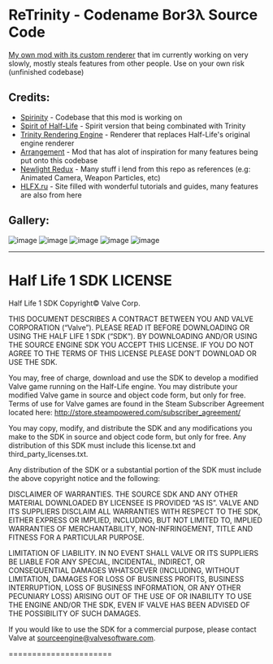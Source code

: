 # ReTrinity - Codename Bor3λ Source Code

[My own mod with its custom renderer](https://www.moddb.com/mods/codename-borea) that im currently working on very slowly, mostly steals features from other people. Use on your own risk (unfinished codebase)

## Credits:
* [Spirinity](https://github.com/edgarbarney/halflife-planckepoch) - Codebase that this mod is working on
* [Spirit of Half-Life](https://github.com/LogicAndTrick/halflife-updated/tree/spirit/spirit-1.8-bug-fixes) - Spirit version that being combinated with Trinity
* [Trinity Rendering Engine](https://github.com/TheOverfloater/trinity-engine) - Renderer that replaces Half-Life's original engine renderer
* [Arrangement](https://github.com/JoelTroch/am_src_latest) - Mod that has alot of inspiration for many features being put onto this codebase
* [Newlight Redux](https://github.com/BlueNightHawk/hl-newlight) - Many stuff i lend from this repo as references (e.g: Animated Camera, Weapon Particles, etc)
* [HLFX.ru](https://hlfx.ru/forum/index.php?s=) - Site filled with wonderful tutorials and guides, many features are also from here

## Gallery:

![image](https://github.com/bacontsu/codename-borea/assets/62763382/4c16b345-e99a-4b4f-a3c0-5a78ab9eeda4)
![image](https://github.com/bacontsu/codename-borea/assets/62763382/7328bfa8-d115-431f-8d66-72e0e2f3e983)
![image](https://github.com/bacontsu/codename-borea/assets/62763382/ee2afd49-3c2f-4616-8583-13a01814ca3e)
![image](https://github.com/bacontsu/codename-borea/assets/62763382/b84c58e3-77e7-4594-907a-db7d066db6c5)
![image](https://github.com/bacontsu/codename-borea/assets/62763382/9d6138e7-b9ed-4f19-9cf8-10a2a7b41665)




------------
Half Life 1 SDK LICENSE
======================

Half Life 1 SDK Copyright© Valve Corp.  

THIS DOCUMENT DESCRIBES A CONTRACT BETWEEN YOU AND VALVE CORPORATION (“Valve”).  PLEASE READ IT BEFORE DOWNLOADING OR USING THE HALF LIFE 1 SDK (“SDK”). BY DOWNLOADING AND/OR USING THE SOURCE ENGINE SDK YOU ACCEPT THIS LICENSE. IF YOU DO NOT AGREE TO THE TERMS OF THIS LICENSE PLEASE DON’T DOWNLOAD OR USE THE SDK.

You may, free of charge, download and use the SDK to develop a modified Valve game running on the Half-Life engine.  You may distribute your modified Valve game in source and object code form, but only for free. Terms of use for Valve games are found in the Steam Subscriber Agreement located here: http://store.steampowered.com/subscriber_agreement/ 

You may copy, modify, and distribute the SDK and any modifications you make to the SDK in source and object code form, but only for free.  Any distribution of this SDK must include this license.txt and third_party_licenses.txt.  
 
Any distribution of the SDK or a substantial portion of the SDK must include the above copyright notice and the following: 

DISCLAIMER OF WARRANTIES.  THE SOURCE SDK AND ANY OTHER MATERIAL DOWNLOADED BY LICENSEE IS PROVIDED “AS IS”.  VALVE AND ITS SUPPLIERS DISCLAIM ALL WARRANTIES WITH RESPECT TO THE SDK, EITHER EXPRESS OR IMPLIED, INCLUDING, BUT NOT LIMITED TO, IMPLIED WARRANTIES OF MERCHANTABILITY, NON-INFRINGEMENT, TITLE AND FITNESS FOR A PARTICULAR PURPOSE.  

LIMITATION OF LIABILITY.  IN NO EVENT SHALL VALVE OR ITS SUPPLIERS BE LIABLE FOR ANY SPECIAL, INCIDENTAL, INDIRECT, OR CONSEQUENTIAL DAMAGES WHATSOEVER (INCLUDING, WITHOUT LIMITATION, DAMAGES FOR LOSS OF BUSINESS PROFITS, BUSINESS INTERRUPTION, LOSS OF BUSINESS INFORMATION, OR ANY OTHER PECUNIARY LOSS) ARISING OUT OF THE USE OF OR INABILITY TO USE THE ENGINE AND/OR THE SDK, EVEN IF VALVE HAS BEEN ADVISED OF THE POSSIBILITY OF SUCH DAMAGES.  
 
 
If you would like to use the SDK for a commercial purpose, please contact Valve at sourceengine@valvesoftware.com.

======================
